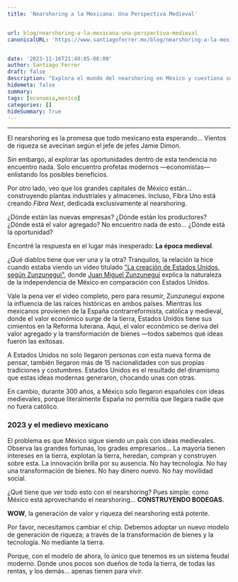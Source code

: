 ```yaml
---
title: 'Nearshoring a la Mexicana: Una Perspectiva Medieval'


url: blog/nearshoring-a-la-mexicana-una-perspectiva-medieval
canonicalURL: 'https://www.santiagoferrer.mx/blog/nearshoring-a-la-mexicana-una-perspectiva-medieval'


date: '2023-11-16T21:40:05-06:00'
author: Santiago Ferrer
draft: false
description: "Explora el mundo del nearshoring en México y cuestiona sus promesas de riqueza. Descubre cómo las raíces medievales del país afectan la innovación y la movilidad social."
hidemeta: false
summary:
tags: [economia,mexico]
categories: []
hideSummary: True
---
```

***

El nearshoring es la promesa que todo mexicano esta esperando... Vientos de riqueza se avecinan según el jefe de jefes Jamie Dimon. 

Sin embargo, al explorar las oportunidades dentro de esta tendencia no encuentro nada. Solo encuentro profetas modernos —economistas— enlistando los posibles beneficios.

Por otro lado, veo que los grandes capitales de México están... construyendo plantas industriales y almacenes. Incluso, Fibra Uno está creando *Fibra Next*, dedicada exclusivamente al nearshoring.

¿Dónde están las nuevas empresas? ¿Dónde están los productores? ¿Dónde está el valor agregado? No encuentro nada de esto... ¿Dónde está la oportunidad?

Encontré la respuesta en el lugar más inesperado: **La época medieval**.

¿Qué diablos tiene que ver una y la otra? Tranquilos, la relación la hice cuando estaba viendo un video titulado ["La creación de Estados Unidos, según Zunzunegui"](https://www.youtube.com/watch?v=1QkrOKsliT0&ab_channel=EddyWarman), donde [Juan Miguel Zunzunegui](https://www.instagram.com/jmzunzu/?hl=en) explica la naturaleza de la independencia de México en comparación con Estados Unidos.

Vale la pena ver el video completo, pero para resumir, Zunzunegui expone la influencia de las raíces históricas en ambos países. Mientras los mexicanos provienen de la España contrarreformista, católica y medieval, donde el valor económico surge de la tierra, Estados Unidos tiene sus cimientos en la Reforma luterana. Aquí, el valor económico se deriva del valor agregado y la transformación de bienes —todos sabemos qué ideas fueron las exitosas.

A Estados Unidos no solo llegaron personas con esta nueva forma de pensar, también llegaron más de 15 nacionalidades con sus propias tradiciones y costumbres. Estados Unidos es el resultado del dinamismo que estas ideas modernas generaron, chocando unas con otras.

En cambio, durante 300 años, a México solo llegaron españoles con ideas medievales, porque literalmente España no permitía que llegara nadie que no fuera católico.

### 2023 y el medievo mexicano
El problema es que México sigue siendo un país con ideas medievales. Observa las grandes fortunas, los grades empresarios... La mayoría tienen intereses en la tierra, explotan la tierra, heredan, compran y construyen sobre esta. La innovación brilla por su ausencia. No hay tecnología. No hay una transformación de bienes. No hay dinero nuevo. No hay movilidad social.

¿Qué tiene que ver todo esto con el nearshoring? Pues simple: como México está aprovechando el nearshoring... **CONSTRUYENDO BODEGAS.**

**WOW**, la generación de valor y riqueza del nearshoring está potente.

Por favor, necesitamos cambiar el chip. Debemos adoptar un nuevo modelo de generación de riqueza; a través de la transformación de bienes y la tecnología. No mediante la tierra.

Porque, con el modelo de ahora, lo único que tenemos es un sistema feudal moderno. Donde unos pocos son dueños de toda la tierra, de todas las rentas, y los demás... apenas tienen para vivir.

